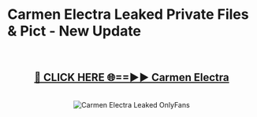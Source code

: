 # Carmen Electra Leaked Private Files & Pict - New Update
<br>
<div align="center">
<h2><a href="https://mediafilles.blogspot.com/?title=Carmen_Electra" rel="nofollow">🔴 CLICK HERE 🌐==►► Carmen Electra</a></h2>
<br>
<a href="https://mediafilles.blogspot.com/?title=Carmen_Electra" rel="nofollow" data-target="animated-image.originalLink"><img src="https://i.ibb.co.com/WyWwxjT/player-gif2.gif" alt="Carmen Electra Leaked OnlyFans" style="max-width: 100%; display: inline-block;" data-target="animated-image.originalImage"></a>
</div>
<br>